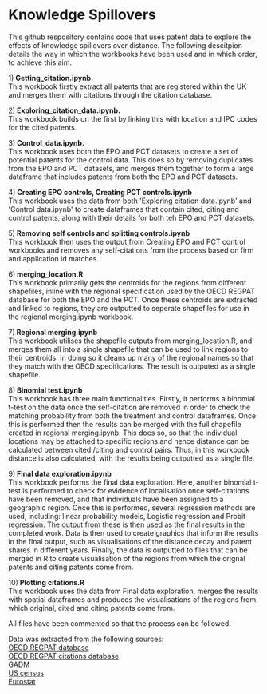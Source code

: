 # Knowledge Spillovers

This github respository contains code that uses patent data to explore the effects of knowledge spillovers over distance. The following descitpion details the way in which the workbooks have been used and in which order, to achieve this aim.

1)<b> Getting_citation.ipynb.</b></br>
This workbook firstly extract all patents that are registered within the UK and merges them with citations through the citation database. 
  
2)<b> Exploring_citation_data.ipynb.</b></br>
This workbook builds on the first by linking this with location and IPC codes for the cited patents.

3)<b> Control_data.ipynb.</b></br>
This workbook uses both the EPO and PCT datasets to create a set of potential patents for the control data. This does so by removing duplicates from the EPO and PCT datasets, and merges them together to form a large dataframe that includes patents from both the EPO and PCT datasets.

4)<b> Creating EPO controls, Creating PCT controls.ipynb</b></br>
This workbook uses the data from both 'Exploring citation data.ipynb' and 'Control data.ipynb' to create dataframes that contain cited, citing and control patents, along with their details for both teh EPO and PCT datasets. 

5)<b> Removing self controls and splitting controls.ipynb</b></br>
This workbook then uses the output from Creating EPO and PCT control workbooks and removes any self-citations from the process based on firm and application id matches.

6)<b> merging_location.R</b></br>
This workbook primarily gets the centroids for the regions from different shapefiles, inline with the regional specification used by the OECD REGPAT database for both the EPO and the PCT. Once these centroids are extracted and linked to regions, they are outputted to seperate shapefiles for use in the regional merging.ipynb workbook.

7)<b> Regional merging.ipynb</b></br>
This workbook utilises the shapefile outputs from merging_location.R, and merges them all into a single shapefile that can be used to link regions to their centroids. In doing so it cleans up many of the regional names so that they match with the OECD specifications. The result is outputed as a single shapefile.

8)<b> Binomial test.ipynb</b></br>
This workbook has three main functionalities. Firstly, it performs a binomial t-test on the data once the self-citation are removed in order to check the matching probability from both the treatment and control dataframes. Once this is performed then the results can be merged with the full shapefile created in regional merging.ipynb. This does so, so that the individual locations may be attached to specific regions and hence distance can be calculated between cited /citing and control pairs. Thus, in this workbook distance is also calculated, with the results being outputted as a single file.

9)<b> Final data exploration.ipynb</b></br>
This workbook performs the final data exploration. Here, another binomial t-test is performed to check for evidence of localisation once self-citations have been removed, and that individuals have been assigned to a geographic region. Once this is performed, several regression methods are used, including: linear probability models, Logistic regression and Probit regression. The output from these is then used as the final results in the completed work. Data is then used to create graphics that inform the results in the final output, such as visualisations of the distance decay and patent shares in different years. Finally, the data is outputted to files that can be merged in R to create visualisation of the regions from which the orignal patents and citing patents come from.

10)<b> Plotting citations.R</b></br>
This workbook uses the data from Final data exploration, merges the results with spatial dataframes and produces the visualisations of the regions from which original, cited and citing patents come from.

All files have been commented so that the process can be followed. 

Data was extracted from the following sources:</br>
<a href="http://www.oecd.org/sti/inno/intellectual-property-statistics-and-analysis.htm">OECD REGPAT database</a></br>
<a href="http://www.oecd.org/sti/inno/intellectual-property-statistics-and-analysis.htm">OECD REGPAT citations database</a> </br>
<a href="https://gadm.org/">GADM</a></br>
<a href="https://www.census.gov/geographies/mapping-files/time-series/geo/carto-boundary-file.html">US census</a></br>
<a href="https://ec.europa.eu/eurostat/web/gisco/geodata/reference-data/administrative-units-statistical-units/nuts">Eurostat</a></br>
